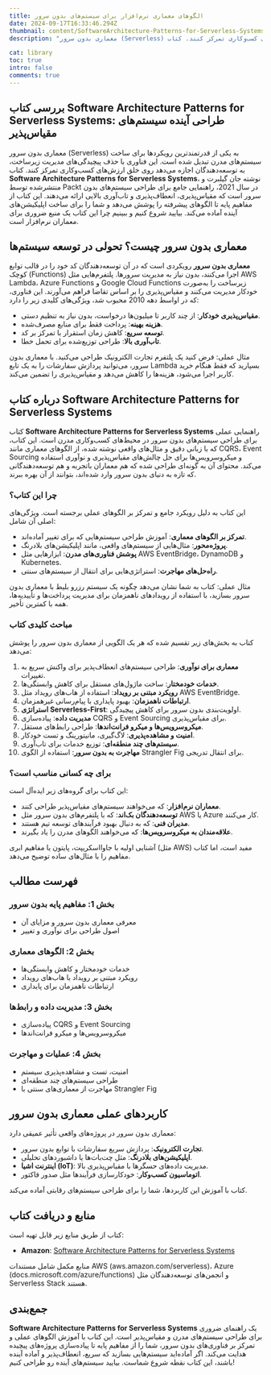 ```yaml
---
title: الگوهای معماری نرم‌افزار برای سیستم‌های بدون سرور
date: 2024-09-17T16:33:46.294Z
thumbnail: content/SoftwareArchitecture-Patterns-for-Serverless-Systems.jpg
description: "معماری بدون سرور (Serverless) به یکی از قدرتمندترین رویکردها برای ساخت سیستم‌های مدرن تبدیل شده است. این فناوری با حذف پیچیدگی‌های مدیریت زیرساخت، به توسعه‌دهندگان اجازه می‌دهد روی خلق ارزش‌های کسب‌و‌کاری تمرکز کنند. کتاب Software Architecture Patterns for Serverless Systems، نوشته جان گیلبرت و منتشرشده توسط Packt در سال 2021، راهنمایی جامع برای طراحی سیستم‌های بدون سرور است که مقیاس‌پذیری، انعطاف‌پذیری و تاب‌آوری بالایی ارائه می‌دهند. این کتاب از مفاهیم پایه تا الگوهای پیشرفته را پوشش می‌دهد و شما را برای ساخت اپلیکیشن‌های آینده آماده می‌کند. بیایید شروع کنیم و ببینیم چرا این کتاب یک منبع ضروری برای معماران نرم‌افزار است."

cat: library
toc: true
intro: false
comments: true
---
```


## بررسی کتاب Software Architecture Patterns for Serverless Systems: طراحی آینده سیستم‌های مقیاس‌پذیر

معماری بدون سرور (Serverless) به یکی از قدرتمندترین رویکردها برای ساخت سیستم‌های مدرن تبدیل شده است. این فناوری با حذف پیچیدگی‌های مدیریت زیرساخت، به توسعه‌دهندگان اجازه می‌دهد روی خلق ارزش‌های کسب‌و‌کاری تمرکز کنند. کتاب **Software Architecture Patterns for Serverless Systems**، نوشته جان گیلبرت و منتشرشده توسط Packt در سال 2021، راهنمایی جامع برای طراحی سیستم‌های بدون سرور است که مقیاس‌پذیری، انعطاف‌پذیری و تاب‌آوری بالایی ارائه می‌دهند. این کتاب از مفاهیم پایه تا الگوهای پیشرفته را پوشش می‌دهد و شما را برای ساخت اپلیکیشن‌های آینده آماده می‌کند. بیایید شروع کنیم و ببینیم چرا این کتاب یک منبع ضروری برای معماران نرم‌افزار است.

## معماری بدون سرور چیست؟ تحولی در توسعه سیستم‌ها

**معماری بدون سرور** رویکردی است که در آن توسعه‌دهندگان کد خود را در قالب توابع کوچک (Functions) اجرا می‌کنند، بدون نیاز به مدیریت سرورها. پلتفرم‌هایی مثل AWS Lambda، Azure Functions و Google Cloud Functions زیرساخت را به‌صورت خودکار مدیریت می‌کنند و مقیاس‌پذیری را بر اساس تقاضا فراهم می‌آورند. این فناوری، که در اواسط دهه 2010 محبوب شد، ویژگی‌های کلیدی زیر را دارد:

- **مقیاس‌پذیری خودکار**: از چند کاربر تا میلیون‌ها درخواست، بدون نیاز به تنظیم دستی.
- **هزینه بهینه**: پرداخت فقط برای منابع مصرف‌شده.
- **توسعه سریع**: کاهش زمان استقرار با تمرکز بر کد.
- **تاب‌آوری بالا**: طراحی توزیع‌شده برای تحمل خطا.

مثال عملی: فرض کنید یک پلتفرم تجارت الکترونیک طراحی می‌کنید. با معماری بدون سرور، می‌توانید پردازش سفارشات را به یک تابع Lambda بسپارید که فقط هنگام خرید کاربر اجرا می‌شود، هزینه‌ها را کاهش می‌دهد و مقیاس‌پذیری را تضمین می‌کند.

## درباره کتاب Software Architecture Patterns for Serverless Systems

کتاب **Software Architecture Patterns for Serverless Systems** راهنمایی عملی برای طراحی سیستم‌های بدون سرور در محیط‌های کسب‌و‌کاری مدرن است. این کتاب، که با زبانی دقیق و مثال‌های واقعی نوشته شده، از الگوهای معماری مانند CQRS، Event Sourcing و میکروسرویس‌ها برای حل چالش‌های مقیاس‌پذیری و نوآوری استفاده می‌کند. محتوای آن به گونه‌ای طراحی شده که هم معماران باتجربه و هم توسعه‌دهندگانی که تازه به دنیای بدون سرور وارد شده‌اند، بتوانند از آن بهره ببرند.

### چرا این کتاب؟

این کتاب به دلیل رویکرد جامع و تمرکز بر الگوهای عملی برجسته است. ویژگی‌های اصلی آن شامل:

- **تمرکز بر الگوهای معماری**: آموزش طراحی سیستم‌هایی که برای تغییر آماده‌اند.
- **پروژه‌محور**: مثال‌هایی از سیستم‌های واقعی، مانند اپلیکیشن‌های بلادرنگ.
- **پوشش فناوری‌های مدرن**: ابزارهایی مثل AWS EventBridge، DynamoDB و Kubernetes.
- **راه‌حل‌های مهاجرت**: استراتژی‌هایی برای انتقال از سیستم‌های سنتی.

مثال عملی: کتاب به شما نشان می‌دهد چگونه یک سیستم رزرو بلیط با معماری بدون سرور بسازید، با استفاده از رویدادهای ناهمزمان برای مدیریت پرداخت‌ها و تأییدیه‌ها، همه با کمترین تأخیر.

### مباحث کلیدی کتاب

کتاب به بخش‌های زیر تقسیم شده که هر یک الگویی از معماری بدون سرور را پوشش می‌دهد:

1. **معماری برای نوآوری**: طراحی سیستم‌های انعطاف‌پذیر برای واکنش سریع به تغییرات.
2. **خدمات خودمختار**: ساخت ماژول‌های مستقل برای کاهش وابستگی‌ها.
3. **رویکرد مبتنی بر رویداد**: استفاده از هاب‌های رویداد مثل AWS EventBridge.
4. **ارتباطات ناهمزمان**: بهبود پایداری با پیام‌رسانی غیرهمزمان.
5. **استراتژی Serverless-First**: اولویت‌بندی بدون سرور برای کاهش پیچیدگی.
6. **مدیریت داده**: پیاده‌سازی CQRS و Event Sourcing برای مقیاس‌پذیری.
7. **میکروسرویس‌ها و میکرو فرانت‌اندها**: طراحی رابط‌های مستقل.
8. **امنیت و مشاهده‌پذیری**: لاگ‌گیری، مانیتورینگ و تست خودکار.
9. **سیستم‌های چند منطقه‌ای**: توزیع خدمات برای تاب‌آوری.
10. **مهاجرت به بدون سرور**: استفاده از الگوی Strangler Fig برای انتقال تدریجی.

### برای چه کسانی مناسب است؟

این کتاب برای گروه‌های زیر ایده‌آل است:

- **معماران نرم‌افزار**: که می‌خواهند سیستم‌های مقیاس‌پذیر طراحی کنند.
- **توسعه‌دهندگان بک‌اند**: که با پلتفرم‌های بدون سرور مثل AWS یا Azure کار می‌کنند.
- **مدیران فنی**: که به دنبال بهبود فرآیندهای توسعه تیم هستند.
- **علاقه‌مندان به میکروسرویس‌ها**: که می‌خواهند الگوهای مدرن را یاد بگیرند.

آشنایی اولیه با جاوااسکریپت، پایتون یا مفاهیم ابری (مثل AWS) مفید است، اما کتاب مفاهیم را با مثال‌های ساده توضیح می‌دهد.

## فهرست مطالب

### بخش 1: مفاهیم پایه بدون سرور

- معرفی معماری بدون سرور و مزایای آن
- اصول طراحی برای نوآوری و تغییر

### بخش 2: الگوهای معماری

- خدمات خودمختار و کاهش وابستگی‌ها
- رویکرد مبتنی بر رویداد با هاب‌های رویداد
- ارتباطات ناهمزمان برای پایداری

### بخش 3: مدیریت داده و رابط‌ها

- پیاده‌سازی CQRS و Event Sourcing
- میکروسرویس‌ها و میکرو فرانت‌اندها

### بخش 4: عملیات و مهاجرت

- امنیت، تست و مشاهده‌پذیری سیستم
- طراحی سیستم‌های چند منطقه‌ای
- مهاجرت از معماری‌های سنتی با Strangler Fig

## کاربردهای عملی معماری بدون سرور

معماری بدون سرور در پروژه‌های واقعی تأثیر عمیقی دارد:

- **تجارت الکترونیک**: پردازش سریع سفارشات با توابع بدون سرور.
- **اپلیکیشن‌های بلادرنگ**: مثل چت‌بات‌ها یا داشبوردهای تحلیلی.
- **اینترنت اشیا (IoT)**: مدیریت داده‌های حسگرها با مقیاس‌پذیری بالا.
- **اتوماسیون کسب‌و‌کار**: خودکارسازی فرآیندها مثل صدور فاکتور.

کتاب با آموزش این کاربردها، شما را برای طراحی سیستم‌های رقابتی آماده می‌کند.

## منابع و دریافت کتاب

کتاب از طریق منابع زیر قابل تهیه است:

- **Amazon**: [Software Architecture Patterns for Serverless Systems](https://www.amazon.com/Software-Architecture-Patterns-Serverless-Systems/dp/1800207034)

منابع مکمل شامل مستندات AWS (aws.amazon.com/serverless)، Azure (docs.microsoft.com/azure/functions) و انجمن‌های توسعه‌دهندگان مثل Serverless Stack هستند.

## جمع‌بندی

**Software Architecture Patterns for Serverless Systems** یک راهنمای ضروری برای طراحی سیستم‌های مدرن و مقیاس‌پذیر است. این کتاب با آموزش الگوهای عملی و تمرکز بر فناوری‌های بدون سرور، شما را از مفاهیم پایه تا پیاده‌سازی پروژه‌های پیچیده هدایت می‌کند. اگر آماده‌اید سیستم‌هایی بسازید که سریع، انعطاف‌پذیر و آماده آینده باشند، این کتاب نقطه شروع شماست. بیایید سیستم‌های آینده رو طراحی کنیم!
